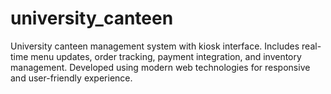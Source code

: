 # university_canteen
University canteen management system with kiosk interface. Includes real-time menu updates, order tracking, payment integration, and inventory management. Developed using modern web technologies for responsive and user-friendly experience.

